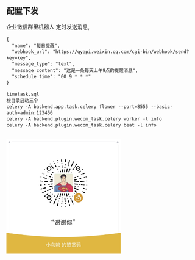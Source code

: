## 配置下发

企业微信群里机器人 定时发送消息,
```api格式
{
  "name": "每日提醒",
  "webhook_url": "https://qyapi.weixin.qq.com/cgi-bin/webhook/send?key=key",
  "message_type": "text",
  "message_content": "这是一条每天上午9点的提醒消息",
  "schedule_time": "00 9 * * *"
}
```

```使用方法
timetask.sql
根目录启动三个
celery -A backend.app.task.celery flower --port=8555 --basic-auth=admin:123456
celery -A backend.plugin.wecom_task.celery worker -l info
celery -A backend.plugin.wecom_task.celery beat -l info


```
<img src="./docs/tu.jpg" width="300" height="300">